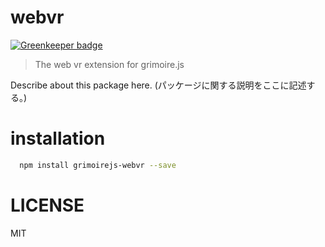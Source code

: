 # webvr

[![Greenkeeper badge](https://badges.greenkeeper.io/GrimoireGL/grimoirejs-webvr.svg)](https://greenkeeper.io/)
> The web vr extension for grimoire.js

Describe about this package here.
(パッケージに関する説明をここに記述する。)

# installation

```bash
  npm install grimoirejs-webvr --save
```


# LICENSE

MIT
